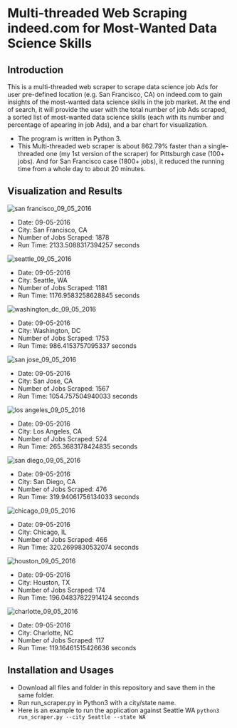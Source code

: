 # Multi-threaded Web Scraping indeed.com for Most-Wanted Data Science Skills
## Introduction
This is a multi-threaded web scraper to scrape data science job Ads for user pre-defined location (e.g. San Francisco, CA) on indeed.com to gain insights of the most-wanted data science skills in the job market. At 
the end of search, it will provide the user with the total number of job Ads scraped, a sorted list of most-wanted data science skills (each with its number and percentage of apearing in job Ads), and a bar chart for visualization.
* The program is written in Python 3.
* This Multi-threaded web scraper is about 862.79% faster than a single-threaded one (my 1st version of the scraper) for Pittsburgh case (100+ jobs). And for San Francisco case (1800+ jobs), it reduced the running time from a whole day to about
20 minutes.

## Visualization and Results
![san francisco_09_05_2016](https://cloud.githubusercontent.com/assets/19921232/18263977/45c1fb02-73c2-11e6-9357-2ae77748b8fc.png)
* Date: 09-05-2016
* City: San Francisco, CA
* Number of Jobs Scraped: 1878
* Run Time: 2133.5088317394257 seconds

![seattle_09_05_2016](https://cloud.githubusercontent.com/assets/19921232/18264212/d724addc-73c3-11e6-8d2e-fcd7178309a8.png)
* Date: 09-05-2016
* City: Seattle, WA
* Number of Jobs Scraped: 1181
* Run Time: 1176.9583258628845 seconds

![washington_dc_09_05_2016](https://cloud.githubusercontent.com/assets/19921232/18263205/094a2d84-73bd-11e6-903f-255c03dbb9ee.png)
* Date: 09-05-2016
* City: Washington, DC
* Number of Jobs Scraped: 1753
* Run Time: 986.4153757095337 seconds

![san jose_09_05_2016](https://cloud.githubusercontent.com/assets/19921232/18263203/040e7afa-73bd-11e6-84c6-d78aff00adda.png)
* Date: 09-05-2016
* City: San Jose, CA
* Number of Jobs Scraped: 1567
* Run Time: 1054.757504940033 seconds

![los angeles_09_05_2016](https://cloud.githubusercontent.com/assets/19921232/18263198/f44d1a4a-73bc-11e6-87d1-133c43a0c6aa.png)
* Date: 09-05-2016
* City: Los Angeles, CA
* Number of Jobs Scraped: 524
* Run Time: 265.3683178424835 seconds

![san diego_09_05_2016](https://cloud.githubusercontent.com/assets/19921232/18263200/fd22329a-73bc-11e6-8e4d-c4241523d8f1.png)
* Date: 09-05-2016
* City: San Diego, CA
* Number of Jobs Scraped: 476
* Run Time: 319.94061756134033 seconds

![chicago_09_05_2016](https://cloud.githubusercontent.com/assets/19921232/18263183/dac6bf68-73bc-11e6-9756-5dbfc1cdf47b.png)
* Date: 09-05-2016
* City: Chicago, IL
* Number of Jobs Scraped: 466
* Run Time: 320.2699830532074 seconds

![houston_09_05_2016](https://cloud.githubusercontent.com/assets/19921232/18263185/e231f33a-73bc-11e6-8b8e-b2d08582f420.png)
* Date: 09-05-2016
* City: Houston, TX
* Number of Jobs Scraped: 174
* Run Time: 196.04837822914124 seconds

![charlotte_09_05_2016](https://cloud.githubusercontent.com/assets/19921232/18263178/d3d6b596-73bc-11e6-8ed4-06ef7f6d882c.png)
* Date: 09-05-2016
* City: Charlotte, NC
* Number of Jobs Scraped: 117
* Run Time: 119.16461515426636 seconds

## Installation and Usages
* Download all files and folder in this repository and save them in the same folder.
* Run run_scraper.py in Python3 with a city/state name.
* Here is an example to run the application against Seattle WA
`python3 run_scraper.py --city Seattle --state WA`


